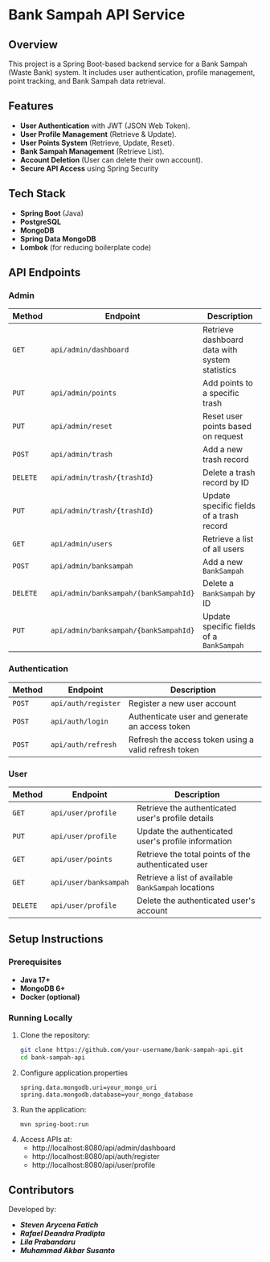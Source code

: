 # Bank Sampah API Service

## Overview

This project is a Spring Boot-based backend service for a Bank Sampah (Waste Bank) system. It
includes user authentication, profile management, point tracking, and Bank Sampah data retrieval.

## Features

- **User Authentication** with JWT (JSON Web Token).
- **User Profile Management** (Retrieve & Update).
- **User Points System** (Retrieve, Update, Reset).
- **Bank Sampah Management** (Retrieve List).
- **Account Deletion** (User can delete their own account).
- **Secure API Access** using Spring Security

## Tech Stack

- **Spring Boot** (Java)
- **PostgreSQL**
- **MongoDB**
- **Spring Data MongoDB**
- **Lombok** (for reducing boilerplate code)

## API Endpoints

### Admin

 Method   | Endpoint                              | Description                                    |
|----------|---------------------------------------|------------------------------------------------|
| `GET`    | `api/admin/dashboard`                 | Retrieve dashboard data with system statistics |
| `PUT`    | `api/admin/points`                    | Add points to a specific trash                 |
| `PUT`    | `api/admin/reset`                     | Reset user points based on request             |
| `POST`   | `api/admin/trash`                     | Add a new trash record                         |
| `DELETE` | `api/admin/trash/{trashId}`           | Delete a trash record by ID                    |
| `PUT`    | `api/admin/trash/{trashId}`           | Update specific fields of a trash record       |
| `GET`    | `api/admin/users`                     | Retrieve a list of all users                   |
| `POST`   | `api/admin/banksampah`                | Add a new `BankSampah`                         |
| `DELETE` | `api/admin/banksampah/(bankSampahId}` | Delete a `BankSampah` by ID                    |
| `PUT`    | `api/admin/banksampah/{bankSampahId}` | Update specific fields of a `BankSampah`       |

### Authentication

 Method | Endpoint            | Description                                          |
|--------|---------------------|------------------------------------------------------|
| `POST` | `api/auth/register` | Register a new user account                          |
| `POST` | `api/auth/login`    | Authenticate user and generate an access token       |
| `POST` | `api/auth/refresh`  | Refresh the access token using a valid refresh token |

### User

 Method   | Endpoint              | Description                                         |
|----------|-----------------------|-----------------------------------------------------|
| `GET`    | `api/user/profile`    | Retrieve the authenticated user's profile details   |
| `PUT`    | `api/user/profile`    | Update the authenticated user's profile information |
| `GET`    | `api/user/points`     | Retrieve the total points of the authenticated user |
| `GET`    | `api/user/banksampah` | Retrieve a list of available `BankSampah` locations |
| `DELETE` | `api/user/profile`    | Delete the authenticated user's account             |

## Setup Instructions

### Prerequisites

- **Java 17+**
- **MongoDB 6+**
- **Docker (optional)**

### Running Locally

1. Clone the repository:
   ```sh
   git clone https://github.com/your-username/bank-sampah-api.git
   cd bank-sampah-api

2. Configure application.properties
   ```properties
   spring.data.mongodb.uri=your_mongo_uri
   spring.data.mongodb.database=your_mongo_database

3. Run the application:
   ```shell
   mvn spring-boot:run

4. Access APIs at:
    - http://localhost:8080/api/admin/dashboard
    - http://localhost:8080/api/auth/register
    - http://localhost:8080/api/user/profile

## Contributors

Developed by:

- ***Steven Arycena Fatich***
- ***Rafael Deandra Pradipta***
- ***Lila Prabandaru***
- ***Muhammad Akbar Susanto***